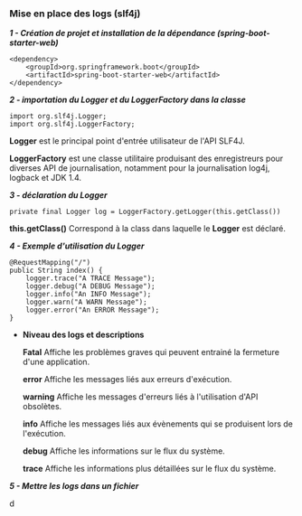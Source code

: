 ### Mise en place des logs (slf4j)

 ***1 - Création de projet et installation de la dépendance (spring-boot-starter-web)***
 
    <dependency>
        <groupId>org.springframework.boot</groupId>
    	<artifactId>spring-boot-starter-web</artifactId>
    </dependency>
    
 ***2 - importation du Logger et du LoggerFactory dans la classe***
 
    import org.slf4j.Logger;
    import org.slf4j.LoggerFactory;
    
 **Logger** est le principal point d'entrée utilisateur de l'API SLF4J.
 
 **LoggerFactory** est une classe utilitaire produisant des enregistreurs pour diverses API de journalisation, notamment pour la journalisation log4j, logback et JDK 1.4.
 
 ***3 - déclaration du Logger***
 
    private final Logger log = LoggerFactory.getLogger(this.getClass())
    
 **this.getClass()** Correspond à la class dans laquelle le **Logger** est déclaré.
 
 ***4 - Exemple d'utilisation du Logger***
 
    @RequestMapping("/")
    public String index() {
        logger.trace("A TRACE Message");
        logger.debug("A DEBUG Message");
        logger.info("An INFO Message");
        logger.warn("A WARN Message");
        logger.error("An ERROR Message");
    }
 
 
   - **Niveau des logs et descriptions**
   
        **Fatal** Affiche les problèmes graves qui peuvent entrainé la fermeture d'une application.
        
        **error** Affiche les messages liés aux erreurs d'exécution.
        
        **warning** Affiche les messages d'erreurs liés à l'utilisation d'API obsolètes.
        
        **info** Affiche les messages liés aux évènements qui se produisent lors de l'exécution.
        
        **debug** Affiche les informations sur le flux du système.
        
        **trace** Affiche les informations plus détaillées sur le flux du système.
        
 ***5 - Mettre les logs dans un fichier***   
 
  d          